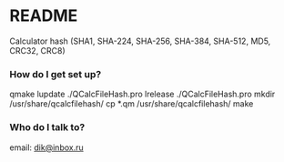 # README #
Calculator hash (SHA1, SHA-224, SHA-256, SHA-384, SHA-512, MD5, CRC32, CRC8)

### How do I get set up? ###
qmake
lupdate ./QCalcFileHash.pro
lrelease ./QCalcFileHash.pro
mkdir /usr/share/qcalcfilehash/
cp *.qm /usr/share/qcalcfilehash/
make

### Who do I talk to? ###
email: dik@inbox.ru
